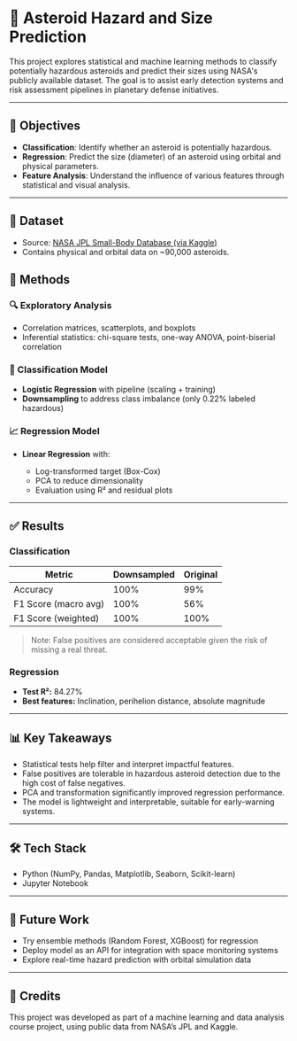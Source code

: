 # 🚀 Asteroid Hazard and Size Prediction

This project explores statistical and machine learning methods to classify potentially hazardous asteroids and predict their sizes using NASA's publicly available dataset. The goal is to assist early detection systems and risk assessment pipelines in planetary defense initiatives.

---

## 📌 Objectives

* **Classification**: Identify whether an asteroid is potentially hazardous.
* **Regression**: Predict the size (diameter) of an asteroid using orbital and physical parameters.
* **Feature Analysis**: Understand the influence of various features through statistical and visual analysis.

---

## 📂 Dataset

* Source: [NASA JPL Small-Body Database (via Kaggle)](https://www.kaggle.com/datasets/sameepvani/nasa-asteroids-classification)
* Contains physical and orbital data on \~90,000 asteroids.

## 🧪 Methods

### 🔍 Exploratory Analysis

* Correlation matrices, scatterplots, and boxplots
* Inferential statistics: chi-square tests, one-way ANOVA, point-biserial correlation

### 🤖 Classification Model

* **Logistic Regression** with pipeline (scaling + training)
* **Downsampling** to address class imbalance (only 0.22% labeled hazardous)

### 📈 Regression Model

* **Linear Regression** with:

  * Log-transformed target (Box-Cox)
  * PCA to reduce dimensionality
  * Evaluation using R² and residual plots

---

## ✅ Results

### Classification

| Metric               | Downsampled | Original |
| -------------------- | ----------- | -------- |
| Accuracy             | 100%        | 99%      |
| F1 Score (macro avg) | 100%        | 56%      |
| F1 Score (weighted)  | 100%        | 100%     |

> Note: False positives are considered acceptable given the risk of missing a real threat.

### Regression

* **Test R²:** 84.27%
* **Best features:** Inclination, perihelion distance, absolute magnitude

---

## 📊 Key Takeaways

* Statistical tests help filter and interpret impactful features.
* False positives are tolerable in hazardous asteroid detection due to the high cost of false negatives.
* PCA and transformation significantly improved regression performance.
* The model is lightweight and interpretable, suitable for early-warning systems.

---

## 🛠 Tech Stack

* Python (NumPy, Pandas, Matplotlib, Seaborn, Scikit-learn)
* Jupyter Notebook

---

## 📌 Future Work

* Try ensemble methods (Random Forest, XGBoost) for regression
* Deploy model as an API for integration with space monitoring systems
* Explore real-time hazard prediction with orbital simulation data

---

## 🧠 Credits

This project was developed as part of a machine learning and data analysis course project, using public data from NASA’s JPL and Kaggle.

